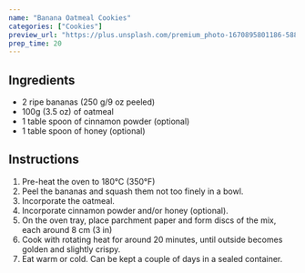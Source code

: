 ```yaml
---
name: "Banana Oatmeal Cookies"
categories: ["Cookies"]
preview_url: "https://plus.unsplash.com/premium_photo-1670895801186-588af8aeef1c?ixlib=rb-4.0.3&ixid=M3wxMjA3fDB8MHxzZWFyY2h8MXx8b2F0bWVhbCUyMGNvb2tpZXN8ZW58MHx8MHx8fDA%3D&auto=format&fit=crop&w=400&q=60"
prep_time: 20
---
```


## Ingredients

- 2 ripe bananas (250 g/9 oz peeled)
- 100g (3.5 oz) of oatmeal
- 1 table spoon of cinnamon powder (optional)
- 1 table spoon of honey (optional)

## Instructions

1. Pre-heat the oven to 180°C (350°F)
2. Peel the bananas and squash them not too finely in a bowl.
3. Incorporate the oatmeal.
4. Incorporate cinnamon powder and/or honey (optional).
5. On the oven tray, place parchment paper and form discs of the mix, each around 8 cm (3 in)
6. Cook with rotating heat for around 20 minutes, until outside becomes golden and slightly crispy.
7. Eat warm or cold. Can be kept a couple of days in a sealed container.
